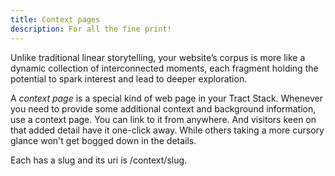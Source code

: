 ```yaml
---
title: Context pages
description: For all the fine print!
---
```


Unlike traditional linear storytelling, your website’s corpus is more like a dynamic collection of interconnected moments, each fragment holding the potential to spark interest and lead to deeper exploration.

A _context page_ is a special kind of web page in your Tract Stack. Whenever you need to provide some additional context and background information, use a context page. You can link to it from anywhere. And visitors keen on that added detail have it one-click away. While others taking a more cursory glance won't get bogged down in the details.

Each has a slug and its uri is /context/slug.
